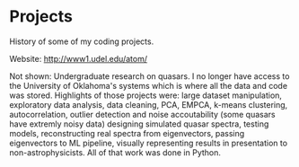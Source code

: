 # Projects
History of some of my coding projects.

Website: http://www1.udel.edu/atom/

Not shown: Undergraduate research on quasars. I no longer have access to the University of Oklahoma's systems which is where all the data and code was stored. Highlights of those projects were: 
large dataset manipulation, exploratory data analysis, data cleaning, PCA, EMPCA, k-means clustering, autocorrelation, outlier detection and noise accoutability (some quasars have extremly noisy data) designing simulated quasar spectra, testing models, reconstructing real spectra from eigenvectors, passing eigenvectors to ML pipeline, visually representing results in presentation to non-astrophysicists. 
All of that work was done in Python. 
